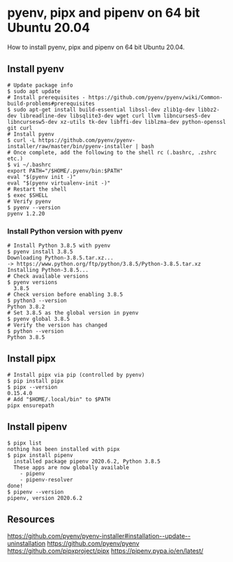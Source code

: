 # pyenv, pipx and pipenv on 64 bit Ubuntu 20.04

How to install pyenv, pipx and pipenv on 64 bit Ubuntu 20.04.

## Install pyenv

```shell
# Update package info
$ sudo apt update
# Install prerequisites - https://github.com/pyenv/pyenv/wiki/Common-build-problems#prerequisites
$ sudo apt-get install build-essential libssl-dev zlib1g-dev libbz2-dev libreadline-dev libsqlite3-dev wget curl llvm libncurses5-dev libncursesw5-dev xz-utils tk-dev libffi-dev liblzma-dev python-openssl git curl
# Install pyenv
$ curl -L https://github.com/pyenv/pyenv-installer/raw/master/bin/pyenv-installer | bash
# Once complete, add the following to the shell rc (.bashrc, .zshrc etc.)
$ vi ~/.bashrc
export PATH="/$HOME/.pyenv/bin:$PATH"
eval "$(pyenv init -)"
eval "$(pyenv virtualenv-init -)"
# Restart the shell
$ exec $SHELL
# Verify pyenv
$ pyenv --version
pyenv 1.2.20
```

### Install Python version with pyenv
```shell
# Install Python 3.8.5 with pyenv
$ pyenv install 3.8.5
Downloading Python-3.8.5.tar.xz...
-> https://www.python.org/ftp/python/3.8.5/Python-3.8.5.tar.xz
Installing Python-3.8.5...
# Check available versions
$ pyenv versions
  3.8.5
# Check version before enabling 3.8.5
$ python3 --version
Python 3.8.2
# Set 3.8.5 as the global version in pyenv  
$ pyenv global 3.8.5 
# Verify the version has changed
$ python --version
Python 3.8.5
```

## Install pipx
```shell
# Install pipx via pip (controlled by pyenv)
$ pip install pipx
$ pipx --version
0.15.4.0
# Add "$HOME/.local/bin" to $PATH
pipx ensurepath
```

## Install pipenv
```shell
$ pipx list
nothing has been installed with pipx
$ pipx install pipenv
  installed package pipenv 2020.6.2, Python 3.8.5
  These apps are now globally available
    - pipenv
    - pipenv-resolver
done!
$ pipenv --version
pipenv, version 2020.6.2
```

## Resources
https://github.com/pyenv/pyenv-installer#installation--update--uninstallation
https://github.com/pyenv/pyenv
https://github.com/pipxproject/pipx
https://pipenv.pypa.io/en/latest/

